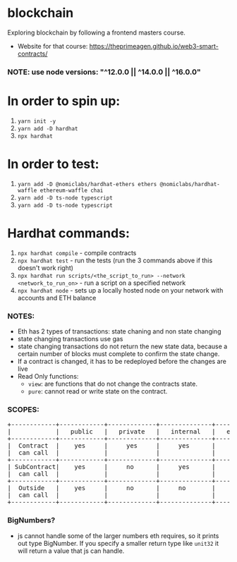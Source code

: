 # blockchain
Exploring blockchain by following a frontend masters course.
- Website for that course: https://theprimeagen.github.io/web3-smart-contracts/

### NOTE: use node versions: "^12.0.0 || ^14.0.0 || ^16.0.0"

# In order to spin up:
1. `yarn init -y`
2. `yarn add -D hardhat`
3. `npx hardhat`

# In order to test:
1. `yarn add -D @nomiclabs/hardhat-ethers ethers @nomiclabs/hardhat-waffle ethereum-waffle chai`
2. `yarn add -D ts-node typescript`
3. `yarn add -D ts-node typescript`

# Hardhat commands:
1. `npx hardhat compile` - compile contracts
2. `npx hardhat test` - run the tests (run the 3 commands above if this doesn't work right)
3. `npx hardhat run scripts/<the_script_to_run> --network <network_to_run_on>` - run a script on a specified network
4. `npx hardhat node` - sets up a locally hosted node on your network with accounts and ETH balance


### NOTES:
- Eth has 2 types of transactions: state chaning and non state changing
- state changing transactions use gas
- state changing transactions do not return the new state data, because a certain number of blocks must complete to confirm the state change.
- If a contract is changed, it has to be redeployed before the changes are live
- Read Only functions:
    - `view`: are functions that do not change the contracts state.
    - `pure`: cannot read or write state on the contract.

### SCOPES:
<pre>
+------------+------------+-------------+--------------+--------------+ 
|            |   public   |   private   |   internal   |   external   | 
+------------+------------+-------------+--------------+--------------+ 
|  Contract  |    yes     |     yes     |     yes      |      no      | 
|  can call  |            |             |              |              | 
+------------+------------+-------------+--------------+--------------+ 
| SubContract|    yes     |     no      |     yes      |      no      | 
|  can call  |            |             |              |              | 
+------------+------------+-------------+--------------+--------------+ 
|  Outside   |    yes     |     no      |     no       |      yes     | 
|  can call  |            |             |              |              |
+------------+------------+-------------+--------------+--------------+
</pre>

### BigNumbers?
- js cannot handle some of the larger numbers eth requires, so it prints out type BigNumber. If you specify a smaller return type like `unit32` it will
return a value that js can handle.